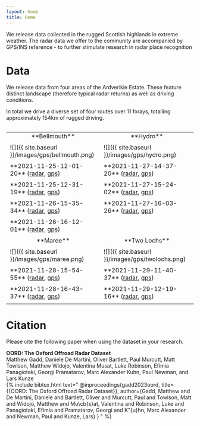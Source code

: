 ```yaml
---
layout: home
title: Home
---
```


We release data collected in the rugged Scottish highlands in extreme weather.
The radar data we offer to the community are accompanied by GPS/INS reference - to further stimulate research in radar place recognition

# Data

We release data from four areas of the Ardverikie Estate.
These feature distinct landscape (therefore typical radar returns) as well as driving conditions.

In total we drive a diverse set of four routes over 11 forays, totalling approximately 154km of rugged driving.

<style>
table td {
    border: none;
    padding: 10px;
    padding-top: 0px;
    vertical-align: top;
}
table {
    border: none;
}
table tr:nth-child(even) {
  background: transparent;
}
</style>

<table cellspacing="0" cellpadding="0" style="margin-top: 30px;">
<colgroup>
<col width="50%" />
<col width="50%" />
</colgroup>
<tbody>
<tr>
<td markdown="span" style="text-align: center; vertical-align: middle;">**Bellmouth** </td>
<td markdown="span" style="text-align: center; vertical-align: middle;">**Hydro** </td>
</tr>
<tr>
<td markdown="span">![]({{ site.baseurl }}/images/gps/bellmouth.png)</td>
<td markdown="span">![]({{ site.baseurl }}/images/gps/hydro.png)</td>
</tr>
<tr>
<td markdown="span">**2021-11-25-12-01-20** (<a href="https://drive.google.com/file/d/1v4qe811pvHe_xjFZUM4yXFe2uFJOVbPT/view?usp=drive_link" class="myButton">radar</a>, <a href="https://drive.google.com/file/d/1v4qe811pvHe_xjFZUM4yXFe2uFJOVbPT/view?usp=drive_link" class="myButton">gps</a>)</td>
<td markdown="span">**2021-11-27-14-37-20** (<a href="https://drive.google.com/file/d/1v4qe811pvHe_xjFZUM4yXFe2uFJOVbPT/view?usp=drive_link" class="myButton">radar</a>, <a href="https://drive.google.com/file/d/1v4qe811pvHe_xjFZUM4yXFe2uFJOVbPT/view?usp=drive_link" class="myButton">gps</a>)</td>
</tr>
<tr>
<td markdown="span">**2021-11-25-12-31-19** (<a href="https://drive.google.com/file/d/1v4qe811pvHe_xjFZUM4yXFe2uFJOVbPT/view?usp=drive_link" class="myButton">radar</a>, <a href="https://drive.google.com/file/d/1v4qe811pvHe_xjFZUM4yXFe2uFJOVbPT/view?usp=drive_link" class="myButton">gps</a>)</td>
<td markdown="span">**2021-11-27-15-24-02** (<a href="https://drive.google.com/file/d/1v4qe811pvHe_xjFZUM4yXFe2uFJOVbPT/view?usp=drive_link" class="myButton">radar</a>, <a href="https://drive.google.com/file/d/1v4qe811pvHe_xjFZUM4yXFe2uFJOVbPT/view?usp=drive_link" class="myButton">gps</a>)</td>
</tr>
<tr>
<td markdown="span">**2021-11-26-15-35-34** (<a href="https://drive.google.com/file/d/1v4qe811pvHe_xjFZUM4yXFe2uFJOVbPT/view?usp=drive_link" class="myButton">radar</a>, <a href="https://drive.google.com/file/d/1v4qe811pvHe_xjFZUM4yXFe2uFJOVbPT/view?usp=drive_link" class="myButton">gps</a>)</td>
<td markdown="span">**2021-11-27-16-03-26** (<a href="https://drive.google.com/file/d/1v4qe811pvHe_xjFZUM4yXFe2uFJOVbPT/view?usp=drive_link" class="myButton">radar</a>, <a href="https://drive.google.com/file/d/1v4qe811pvHe_xjFZUM4yXFe2uFJOVbPT/view?usp=drive_link" class="myButton">gps</a>)</td>
</tr>
<tr>
<td markdown="span">**2021-11-26-16-12-01** (<a href="https://drive.google.com/file/d/1v4qe811pvHe_xjFZUM4yXFe2uFJOVbPT/view?usp=drive_link" class="myButton">radar</a>, <a href="https://drive.google.com/file/d/1v4qe811pvHe_xjFZUM4yXFe2uFJOVbPT/view?usp=drive_link" class="myButton">gps</a>)</td>
</tr>
<tr>
<td markdown="span" style="text-align: center; vertical-align: middle;">**Maree** </td>
<td markdown="span" style="text-align: center; vertical-align: middle;">**Two Lochs** </td>
</tr>
<tr>
<td markdown="span">![]({{ site.baseurl }}/images/gps/maree.png)</td>
<td markdown="span">![]({{ site.baseurl }}/images/gps/twolochs.png)</td>
</tr>
<tr>
<td markdown="span">**2021-11-28-15-54-55** (<a href="https://drive.google.com/file/d/1v4qe811pvHe_xjFZUM4yXFe2uFJOVbPT/view?usp=drive_link" class="myButton">radar</a>, <a href="https://drive.google.com/file/d/1v4qe811pvHe_xjFZUM4yXFe2uFJOVbPT/view?usp=drive_link" class="myButton">gps</a>)</td>
<td markdown="span">**2021-11-29-11-40-37** (<a href="https://drive.google.com/file/d/1v4qe811pvHe_xjFZUM4yXFe2uFJOVbPT/view?usp=drive_link" class="myButton">radar</a>, <a href="https://drive.google.com/file/d/1v4qe811pvHe_xjFZUM4yXFe2uFJOVbPT/view?usp=drive_link" class="myButton">gps</a>)</td>
</tr>
<tr>
<td markdown="span">**2021-11-28-16-43-37** (<a href="https://drive.google.com/file/d/1v4qe811pvHe_xjFZUM4yXFe2uFJOVbPT/view?usp=drive_link" class="myButton">radar</a>, <a href="https://drive.google.com/file/d/1v4qe811pvHe_xjFZUM4yXFe2uFJOVbPT/view?usp=drive_link" class="myButton">gps</a>)</td>
<td markdown="span">**2021-11-29-12-19-16** (<a href="https://drive.google.com/file/d/1v4qe811pvHe_xjFZUM4yXFe2uFJOVbPT/view?usp=drive_link" class="myButton">radar</a>, <a href="https://drive.google.com/file/d/1v4qe811pvHe_xjFZUM4yXFe2uFJOVbPT/view?usp=drive_link" class="myButton">gps</a>)</td>
</tr>
</tbody>
</table>

# Citation

Please cite the following paper when using the dataset in your research.

**OORD: The Oxford Offroad Radar Dataset** <br>
Matthew Gadd, Daniele De Martini, Oliver Bartlett, Paul Murcutt, Matt Towlson, Matthew Widojo, Valentina Musat, Luke Robinson, Efimia Panagiotaki, Georgi Pramatarov, Marc Alexander Kuhn, Paul Newman, and Lars Kunze<br>
{% include bibtex.html text="
@inproceedings{gadd2023oord,
title={{OORD: The Oxford Offroad Radar Dataset}},
author={Gadd, Matthew  and De Martini, Daniele and Bartlett, Oliver and Murcutt, Paul and Towlson, Matt and Widojo, Matthew and Mu\cb{s}at, Valentina and Robinson, Luke and Panagiotaki, Efimia and Pramatarov, Georgi and K\"{u}hn, Marc Alexander and Newman, Paul and Kunze, Lars}
}
" %}
